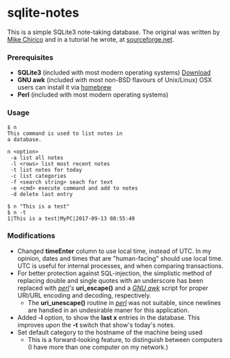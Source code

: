 # sqlite-notes

This is a simple SQLite3 note-taking database.  The original was written by 
[Mike Chirico](mailto:mchirico@users.sourceforge.net) and in a tutorial he wrote, at 
[sourceforge.net](http://souptonuts.sourceforge.net/readme_sqlite_tutorial.html).

### Prerequisites
- **SQLite3** (included with most modern operating systems) [Download](https://sqlite.org/download.html)
- **GNU awk** (included with most non-BSD flavours of Unix/Linux) OSX users can install it via [homebrew](https://brew.sh/)
- **Perl** (included with most modern operating systems)

### Usage
```
$ n
This command is used to list notes in 
a database.

n <option> 
 -a list all notes
 -l <rows> list most recent notes
 -t list notes for today
 -c list categories
 -f <search string> seach for text
 -e <cmd> execute command and add to notes
 -d delete last entry

$ n "This is a test"
$ n -t
1|This is a test|MyPC|2017-09-13 08:55:49
```

### Modifications

- Changed **timeEnter** column to use local time, instead of UTC.  In my opinion, dates and times that are 
"human-facing" should use local time.  UTC is useful for internal processes, and when comparing transactions.
- For better protection against SQL-injection, the simplistic method of replacing double and single quotes 
with an underscore has been replaced with [_perl_](https://www.perl.org/)_'s_ **uri_escape()** and a 
[_GNU awk_](https://www.gnu.org/software/gawk/) script for proper URI/URL encoding and decoding, respectively.
  - The **uri_unescape()** routine in [_perl_](https://www.perl.org/) was not suitable, since newlines are 
  handled in an undesirable maner for this application.
- Added **-l** option, to show the **last x** entries in the database.  This improves upon the **-t** switch 
that show's today's notes.
- Set default category to the hostname of the machine being used
  - This is a forward-looking feature, to distinguish between computers (I have more than one computer on my network.)
